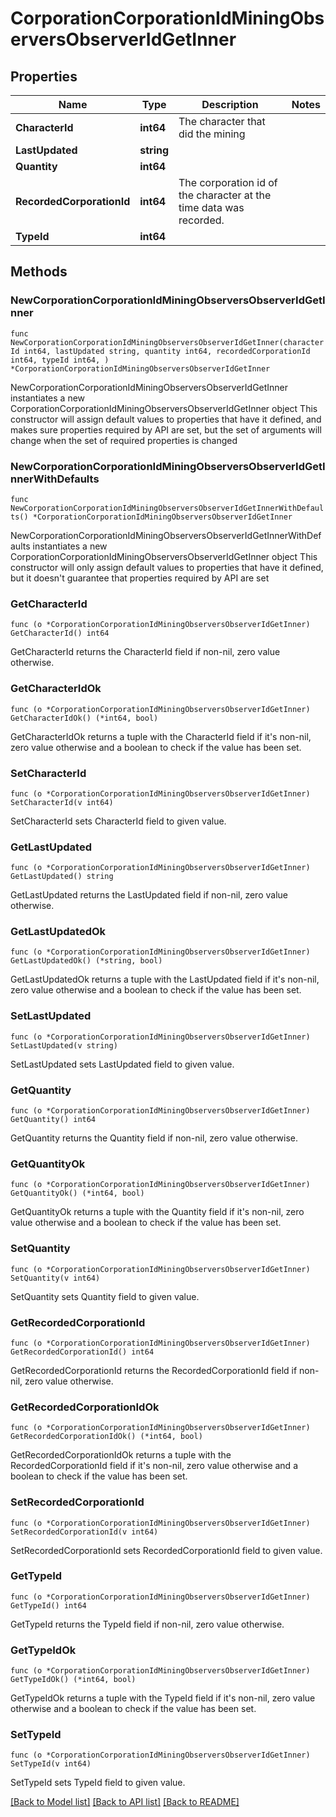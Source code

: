# CorporationCorporationIdMiningObserversObserverIdGetInner

## Properties

Name | Type | Description | Notes
------------ | ------------- | ------------- | -------------
**CharacterId** | **int64** | The character that did the mining  | 
**LastUpdated** | **string** |  | 
**Quantity** | **int64** |  | 
**RecordedCorporationId** | **int64** | The corporation id of the character at the time data was recorded.  | 
**TypeId** | **int64** |  | 

## Methods

### NewCorporationCorporationIdMiningObserversObserverIdGetInner

`func NewCorporationCorporationIdMiningObserversObserverIdGetInner(characterId int64, lastUpdated string, quantity int64, recordedCorporationId int64, typeId int64, ) *CorporationCorporationIdMiningObserversObserverIdGetInner`

NewCorporationCorporationIdMiningObserversObserverIdGetInner instantiates a new CorporationCorporationIdMiningObserversObserverIdGetInner object
This constructor will assign default values to properties that have it defined,
and makes sure properties required by API are set, but the set of arguments
will change when the set of required properties is changed

### NewCorporationCorporationIdMiningObserversObserverIdGetInnerWithDefaults

`func NewCorporationCorporationIdMiningObserversObserverIdGetInnerWithDefaults() *CorporationCorporationIdMiningObserversObserverIdGetInner`

NewCorporationCorporationIdMiningObserversObserverIdGetInnerWithDefaults instantiates a new CorporationCorporationIdMiningObserversObserverIdGetInner object
This constructor will only assign default values to properties that have it defined,
but it doesn't guarantee that properties required by API are set

### GetCharacterId

`func (o *CorporationCorporationIdMiningObserversObserverIdGetInner) GetCharacterId() int64`

GetCharacterId returns the CharacterId field if non-nil, zero value otherwise.

### GetCharacterIdOk

`func (o *CorporationCorporationIdMiningObserversObserverIdGetInner) GetCharacterIdOk() (*int64, bool)`

GetCharacterIdOk returns a tuple with the CharacterId field if it's non-nil, zero value otherwise
and a boolean to check if the value has been set.

### SetCharacterId

`func (o *CorporationCorporationIdMiningObserversObserverIdGetInner) SetCharacterId(v int64)`

SetCharacterId sets CharacterId field to given value.


### GetLastUpdated

`func (o *CorporationCorporationIdMiningObserversObserverIdGetInner) GetLastUpdated() string`

GetLastUpdated returns the LastUpdated field if non-nil, zero value otherwise.

### GetLastUpdatedOk

`func (o *CorporationCorporationIdMiningObserversObserverIdGetInner) GetLastUpdatedOk() (*string, bool)`

GetLastUpdatedOk returns a tuple with the LastUpdated field if it's non-nil, zero value otherwise
and a boolean to check if the value has been set.

### SetLastUpdated

`func (o *CorporationCorporationIdMiningObserversObserverIdGetInner) SetLastUpdated(v string)`

SetLastUpdated sets LastUpdated field to given value.


### GetQuantity

`func (o *CorporationCorporationIdMiningObserversObserverIdGetInner) GetQuantity() int64`

GetQuantity returns the Quantity field if non-nil, zero value otherwise.

### GetQuantityOk

`func (o *CorporationCorporationIdMiningObserversObserverIdGetInner) GetQuantityOk() (*int64, bool)`

GetQuantityOk returns a tuple with the Quantity field if it's non-nil, zero value otherwise
and a boolean to check if the value has been set.

### SetQuantity

`func (o *CorporationCorporationIdMiningObserversObserverIdGetInner) SetQuantity(v int64)`

SetQuantity sets Quantity field to given value.


### GetRecordedCorporationId

`func (o *CorporationCorporationIdMiningObserversObserverIdGetInner) GetRecordedCorporationId() int64`

GetRecordedCorporationId returns the RecordedCorporationId field if non-nil, zero value otherwise.

### GetRecordedCorporationIdOk

`func (o *CorporationCorporationIdMiningObserversObserverIdGetInner) GetRecordedCorporationIdOk() (*int64, bool)`

GetRecordedCorporationIdOk returns a tuple with the RecordedCorporationId field if it's non-nil, zero value otherwise
and a boolean to check if the value has been set.

### SetRecordedCorporationId

`func (o *CorporationCorporationIdMiningObserversObserverIdGetInner) SetRecordedCorporationId(v int64)`

SetRecordedCorporationId sets RecordedCorporationId field to given value.


### GetTypeId

`func (o *CorporationCorporationIdMiningObserversObserverIdGetInner) GetTypeId() int64`

GetTypeId returns the TypeId field if non-nil, zero value otherwise.

### GetTypeIdOk

`func (o *CorporationCorporationIdMiningObserversObserverIdGetInner) GetTypeIdOk() (*int64, bool)`

GetTypeIdOk returns a tuple with the TypeId field if it's non-nil, zero value otherwise
and a boolean to check if the value has been set.

### SetTypeId

`func (o *CorporationCorporationIdMiningObserversObserverIdGetInner) SetTypeId(v int64)`

SetTypeId sets TypeId field to given value.



[[Back to Model list]](../README.md#documentation-for-models) [[Back to API list]](../README.md#documentation-for-api-endpoints) [[Back to README]](../README.md)



